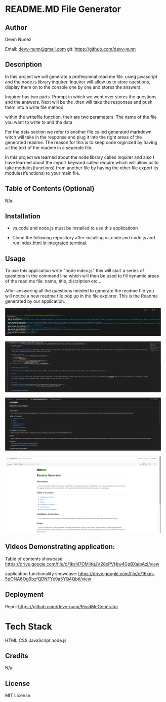 # README.MD File Generator

## Author

Devin Nunez

Email: devv-nunn@gmail.com
git: https://github.com/devv-nunn

## Description

In this project we will generate a professional read me file. using javascript and the node.js library inquirer. Inquirer will allow us to store questions, display them on to the console one by one and stores the answers.  

Inquirer has two parts. Prompt in which we went over stores the questions and the answers. Next will be the .then will take the responses and push them into a write file method.

within the writefile function. their are two perameters. The name of the file you want to write to and the data.

For the data section we refer to another file called generated markdown witch will take in the response and plug it into the right areas of the generated readme. The reason for this is to keep code orginized by having all the text of the readme in a seperate file. 

In this project we learned about the node library called inquirer and also I have learned about the import keyword called require which will allow us to take modules(functions) from another file by having the other file export its modules(functions) to your main file.

## Table of Contents (Optional)

N/a

## Installation

- vs.code and node.js must be installed to use this applicationn

- Clone the following repository after installing vs.code and node.js and run index.html in integrated terminal.

## Usage

To use this application write "node index.js" this will start a series of questions in the command line which will then be used to fill dynamic areas of the read me file: name, title, discription etc...

After answering all the questions needed to generate the readme file you will notice a new readme file pop up in the file explorer. This is the Readme generated by our application.


![Website screenshot](./assets/images/Capture1.PNG)


![Website screenshot](./assets/images/Capture2.PNG)


![Website screenshot](./assets/images/Capture3.PNG)


![Website screenshot](./assets/images/Capture4.PNG)

## Videos Demonstrating application:

Table of contents showcase:
https://drive.google.com/file/d/1kshl7OMiItqJV28xPVHjw4GpBXaipAzi/view

application functionality showcase:
https://drive.google.com/file/d/16km-5pONA6Og9bzfQDNFYe9a5YQ4Qbtl/view


## Deployment

Repo: https://github.com/devv-nunn/ReadMeGenerator

# Tech Stack

HTML
CSS
JavaScript
node.js

## Credits

N/a

## License

MIT License.